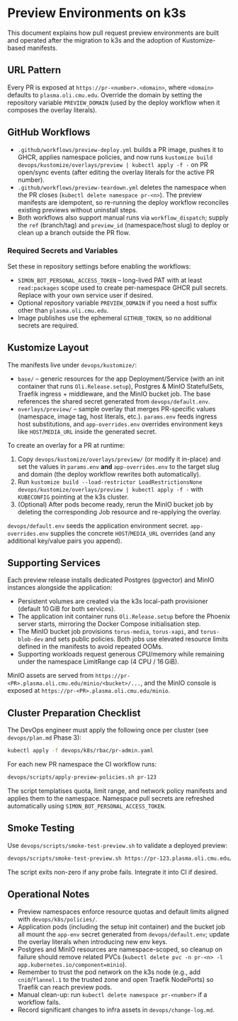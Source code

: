 # Preview Environments on k3s

This document explains how pull request preview environments are built and operated after the migration to k3s and the adoption of Kustomize-based manifests.

## URL Pattern

Every PR is exposed at `https://pr-<number>.<domain>`, where `<domain>` defaults to `plasma.oli.cmu.edu`. Override the domain by setting the repository variable `PREVIEW_DOMAIN` (used by the deploy workflow when it composes the overlay literals).

## GitHub Workflows

- `.github/workflows/preview-deploy.yml` builds a PR image, pushes it to GHCR, applies namespace policies, and now runs `kustomize build devops/kustomize/overlays/preview | kubectl apply -f -` on PR open/sync events (after editing the overlay literals for the active PR number).
- `.github/workflows/preview-teardown.yml` deletes the namespace when the PR closes (`kubectl delete namespace pr-<n>`). The preview manifests are idempotent, so re-running the deploy workflow reconciles existing previews without uninstall steps.
- Both workflows also support manual runs via `workflow_dispatch`; supply the `ref`
  (branch/tag) and `preview_id` (namespace/host slug) to deploy or clean up a
  branch outside the PR flow.

### Required Secrets and Variables

Set these in repository settings before enabling the workflows:

- `SIMON_BOT_PERSONAL_ACCESS_TOKEN` – long-lived PAT with at least `read:packages` scope used to create per-namespace GHCR pull secrets. Replace with your own service user if desired.
- Optional repository variable `PREVIEW_DOMAIN` if you need a host suffix other than `plasma.oli.cmu.edu`.
- Image publishes use the ephemeral `GITHUB_TOKEN`, so no additional secrets are required.

## Kustomize Layout

The manifests live under `devops/kustomize/`:

- `base/` – generic resources for the app Deployment/Service (with an init container that runs `Oli.Release.setup`), Postgres & MinIO StatefulSets, Traefik ingress + middleware, and the MinIO bucket job. The base references the shared secret generated from `devops/default.env`.
- `overlays/preview/` – sample overlay that merges PR-specific values (namespace, image tag, host literals, etc.). `params.env` feeds ingress host substitutions, and `app-overrides.env` overrides environment keys like `HOST`/`MEDIA_URL` inside the generated secret.

To create an overlay for a PR at runtime:

1. Copy `devops/kustomize/overlays/preview/` (or modify it in-place) and set the values in `params.env` **and** `app-overrides.env` to the target slug and domain (the deploy workflow rewrites both automatically).
2. Run `kustomize build --load-restrictor LoadRestrictionsNone devops/kustomize/overlays/preview | kubectl apply -f -` with `KUBECONFIG` pointing at the k3s cluster.
3. (Optional) After pods become ready, rerun the MinIO bucket job by deleting the corresponding Job resource and re-applying the overlay.

`devops/default.env` seeds the application environment secret. `app-overrides.env` supplies the concrete `HOST`/`MEDIA_URL` overrides (and any additional key/value pairs you append).

## Supporting Services

Each preview release installs dedicated Postgres (pgvector) and MinIO instances alongside the application:

- Persistent volumes are created via the k3s local-path provisioner (default 10 GiB for both services).
- The application init container runs `Oli.Release.setup` before the Phoenix server starts, mirroring the Docker Compose initialisation step.
- The MinIO bucket job provisions `torus-media`, `torus-xapi`, and `torus-blob-dev` and sets public policies. Both jobs use elevated resource limits defined in the manifests to avoid repeated OOMs.
- Supporting workloads request generous CPU/memory while remaining under the namespace LimitRange cap (4 CPU / 16 GiB).

MinIO assets are served from `https://pr-<PR>.plasma.oli.cmu.edu/minio/<bucket>/...`, and the MinIO console is exposed at `https://pr-<PR>.plasma.oli.cmu.edu/minio`.

## Cluster Preparation Checklist

The DevOps engineer must apply the following once per cluster (see `devops/plan.md` Phase 3):

```bash
kubectl apply -f devops/k8s/rbac/pr-admin.yaml
```

For each new PR namespace the CI workflow runs:

```bash
devops/scripts/apply-preview-policies.sh pr-123
```

The script templatises quota, limit range, and network policy manifests and applies them to the namespace. Namespace pull secrets are refreshed automatically using `SIMON_BOT_PERSONAL_ACCESS_TOKEN`.

## Smoke Testing

Use `devops/scripts/smoke-test-preview.sh` to validate a deployed preview:

```bash
devops/scripts/smoke-test-preview.sh https://pr-123.plasma.oli.cmu.edu/healthz
```

The script exits non-zero if any probe fails. Integrate it into CI if desired.

## Operational Notes

- Preview namespaces enforce resource quotas and default limits aligned with `devops/k8s/policies/`.
- Application pods (including the setup init container) and the bucket job all mount the `app-env` secret generated from `devops/default.env`; update the overlay literals when introducing new env keys.
- Postgres and MinIO resources are namespace-scoped, so cleanup on failure should remove related PVCs (`kubectl delete pvc -n pr-<n> -l app.kubernetes.io/component=minio`).
- Remember to trust the pod network on the k3s node (e.g., add `cni0`/`flannel.1` to the trusted zone and open Traefik NodePorts) so Traefik can reach preview pods.
- Manual clean-up: run `kubectl delete namespace pr-<number>` if a workflow fails.
- Record significant changes to infra assets in `devops/change-log.md`.
